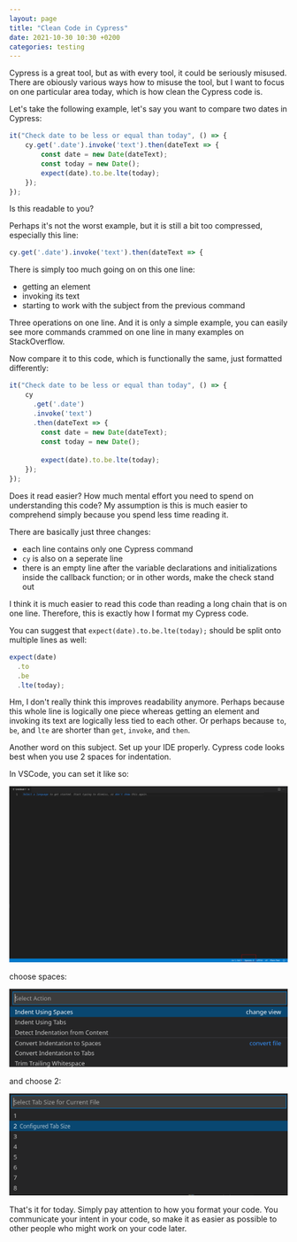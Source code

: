 ```yaml
---
layout: page
title: "Clean Code in Cypress"
date: 2021-10-30 10:30 +0200
categories: testing
---
```


Cypress is a great tool, but as with every tool, it could be seriously misused. There are obiously various ways how to misuse the tool, but I want to focus on one particular area today, which is how clean the Cypress code is.

Let's take the following example, let's say you want to compare two dates in Cypress:

```javascript
it("Check date to be less or equal than today", () => {
    cy.get('.date').invoke('text').then(dateText => {
        const date = new Date(dateText);
        const today = new Date();
        expect(date).to.be.lte(today);
    });
});
```

Is this readable to you?

Perhaps it's not the worst example, but it is still a bit too compressed, especially this line:

```javascript
cy.get('.date').invoke('text').then(dateText => {
```

There is simply too much going on on this one line:

- getting an element
- invoking its text
- starting to work with the subject from the previous command

Three operations on one line. And it is only a simple example, you can easily see more commands crammed on one line in many examples on StackOverflow.

Now compare it to this code, which is functionally the same, just formatted differently:

```javascript
it("Check date to be less or equal than today", () => {
    cy
      .get('.date')
      .invoke('text')
      .then(dateText => {
        const date = new Date(dateText);
        const today = new Date();
        
        expect(date).to.be.lte(today);
    });
});
```

Does it read easier? How much mental effort you need to spend on understanding this code? My assumption is this is much easier to comprehend simply because you spend less time reading it.

There are basically just three changes:

- each line contains only one Cypress command
- `cy` is also on a seperate line
- there is an empty line after the variable declarations and initializations inside the callback function; or in other words, make the check stand out

I think it is much easier to read this code than reading a long chain that is on one line. Therefore, this is exactly how I format my Cypress code.

You can suggest that `expect(date).to.be.lte(today);` should be split onto multiple lines as well:

```javascript
expect(date)
  .to
  .be
  .lte(today);
```

Hm, I don't really think this improves readability anymore. Perhaps because this whole line is logically one piece whereas getting an element and invoking its text are logically less tied to each other. Or perhaps because `to`, `be`, and `lte` are shorter than `get`, `invoke`, and `then`.

Another word on this subject. Set up your IDE properly. Cypress code looks best when you use 2 spaces for indentation.

In VSCode, you can set it like so:

![image](../images/code-indent_3.png)

choose spaces:

![image](../images/code-indent_2.png)

and choose 2:

![image](../images/code-indent.png)

That's it for today. Simply pay attention to how you format your code. You communicate your intent in your code, so make it as easier as possible to other people who might work on your code later.
